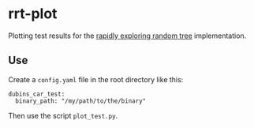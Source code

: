 # rrt-plot
Plotting test results for the [rapidly exploring random tree](https://github.com/AlexGisi/rrt) implementation.

## Use
Create a `config.yaml` file in the root directory like this:

```
dubins_car_test:
  binary_path: "/my/path/to/the/binary"
```

Then use the script `plot_test.py`.
